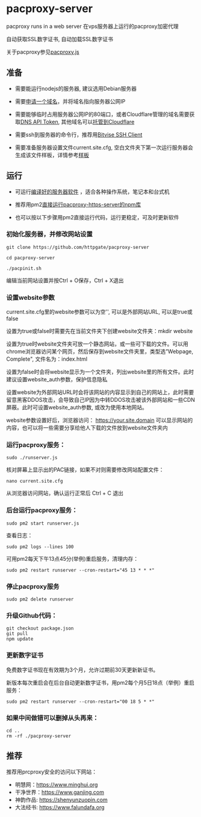 # pacproxy-server

pacproxy runs in a web server 在vps服务器上运行的pacproxy加密代理

自动获取SSL数字证书, 自动加载SSL数字证书

关于pacproxy参见[pacproxy.js](https://github.com/httpgate/pacproxy.js)


## 准备

* 需要能运行nodejs的服务器, 建议选用Debian服务器

* 需要[申请一个域名](https://github.com/httpgate/pacproxy.js/blob/main/documents/About_Domain_ZH.md)，并将域名指向服务器公网IP

* 需要能够临时占用服务器公网IP的80端口，或者Cloudflare管理的域名需要获取[DNS API Token](https://developers.cloudflare.com/fundamentals/api/get-started/create-token/), 其他域名可以[托管到Cloudflare](https://developers.cloudflare.com/fundamentals/setup/manage-domains/add-site/)

* 需要ssh到服务器的命令行，推荐用[Bitvise SSH Client](https://bitvise.com/ssh-client-download)

* 需要准备服务器设置文件current.site.cfg, 空白文件夹下第一次运行服务器会生成该文件样板，详情参考[样板](example.site.cfg)


## 运行

* 可运行[编译好的服务器软件](https://github.com/httpgate/resouces/tree/main/pacproxy-server) ，适合各种操作系统，笔记本和台式机

* 推荐用pm2[直接运行pacproxy-https-server的npm库](https://github.com/httpgate/resouces/tree/main/pm2_Run_Npm_Package.md)

* 也可以按以下步骤用pm2直接运行代码，运行更稳定，可及时更新软件

### 初始化服务器，并修改网站设置

```
git clone https://github.com/httpgate/pacproxy-server

cd pacproxy-server

./pacpinit.sh

```
  编辑当前网站设置并按Ctrl + O保存，Ctrl + X退出


### 设置website参数

current.site.cfg里的website参数可以为空'', 可以是外部网站URL, 可以是true或false

设置为true或false时需要先在当前文件夹下创建website文件夹：mkdir website

设置为true时website文件夹可放一个静态网站，或一些可下载的文件。可以用chrome浏览器访问某个网页，然后保存到website文件夹里，类型选”Webpage, Complete", 文件名为：index.html

设置为false时会将website显示为一个文件夹，列出website里的所有文件。此时建议设置website_auth参数，保护信息隐私

设置website为外部网站URL时会将该网站的内容显示到自己的网站上，此时需要留意黑客DDOS攻击，会导致自己IP因为中转DDOS攻击被该外部网站和一些CDN屏蔽。此时可设置website_auth参数, 或改为使用本地网站。

website参数设置好后，浏览器访问： https://your.site.domain 可以显示网站的内容，也可以将一些需要分享给他人下载的文件放到website文件夹内


### 运行pacproxy服务：

```
sudo ./runserver.js
```
核对屏幕上显示出的PAC链接，如果不对则需要修改网站配置文件：

```
nano current.site.cfg 
```
从浏览器访问网站，确认运行正常后 Ctrl + C 退出


### 后台运行pacproxy服务：

```
sudo pm2 start runserver.js
```

查看日志：

```
sudo pm2 logs --lines 100
```
可用pm2每天下午13点45分(举例)重启服务，清理内存：

```
sudo pm2 restart runserver --cron-restart="45 13 * * *"
```
### 停止pacproxy服务

```
sudo pm2 delete runserver
```

### 升级Github代码：

```
git checkout package.json
git pull
npm update
```
### 更新数字证书

免费数字证书现在有效期为3个月，允许过期前30天更新新证书。

新版本每次重启会在后台自动更新数字证书，用pm2每个月5日18点（举例）重启服务：

```
sudo pm2 restart runserver --cron-restart="00 18 5 * *"
```

### 如果中间做错可以删掉从头再来：

```
cd ..
rm -rf ./pacproxy-server
```

## 推荐

推荐用prcproxy安全的访问以下网站：
* 明慧网：https://www.minghui.org
* 干净世界：https://www.ganjing.com
* 神韵作品: https://shenyunzuopin.com
* 大法经书: https://www.falundafa.org

